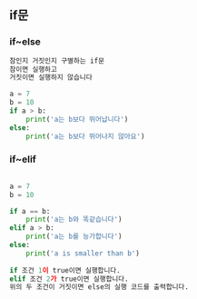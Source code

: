 ## if문

### if~else

```python
참인지 거짓인지 구별하는 if문
참이면 실행하고
거짓이면 실행하지 않습니다

a = 7
b = 10
if a > b:
    print('a는 b보다 뛰어납니다')
else:
    print('a는 b보다 뛰어나지 않아요')

```



### if~elif

```python

a = 7
b = 10

if a == b:
    print('a는 b와 똑같습니다')
elif a > b:
    print('a는 b를 능가합니다')
else:
    print('a is smaller than b')
    
if 조건 1이 true이면 실행합니다.
elif 조건 2가 true이면 실행합니다.
위의 두 조건이 거짓이면 else의 실행 코드를 출력합니다.
```





